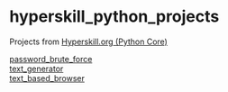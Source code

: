 # hyperskill_python_projects
Projects from [Hyperskill.org (Python Core)](https://hyperskill.org/tracks/2) 


[password_brute_force](https://hyperskill.org/projects/80)  
[text_generator](https://hyperskill.org/projects/134)  
[text_based_browser](https://hyperskill.org/projects/79)
